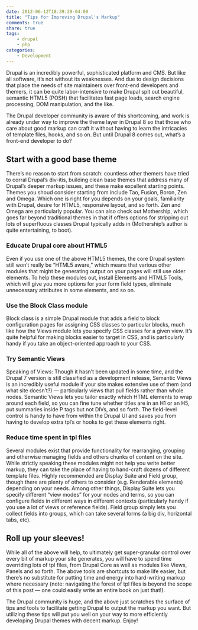 ```yaml
---
date: 2012-06-12T18:39:29-04:00
title: "Tips for Improving Drupal's Markup"
comments: true
share: true
tags:
    - drupal
    - php
categories:
    - Development
---
```


Drupal is an incredibly powerful, sophisticated platform and CMS. But like all software, it’s not without its weaknesses. And due to design decisions that place the needs of site maintainers over front-end developers and themers, it can be quite labor-intensive to make Drupal spit out beautiful, semantic HTML5 (POSH) that facilitates fast page loads, search engine processing, DOM manipulation, and the like.

The Drupal developer community is aware of this shortcoming, and work is already under way to improve the theme layer in Drupal 8 so that those who care about good markup can craft it without having to learn the intricacies of template files, hooks, and so on. But until Drupal 8 comes out, what’s a front-end developer to do?

## Start with a good base theme

There’s no reason to start from scratch: countless other themers have tried to corral Drupal’s div-itis, building clean base themes that address many of Drupal’s deeper markup issues, and these make excellent starting points. Themes you shoud consider starting from include Tao, Fusion, Boron, Zen and Omega. Which one is right for you depends on your goals, familiarity with Drupal, desire for HTML5, responsive layout, and so forth. Zen and Omega are particularly popular. You can also check out Mothership, which goes far beyond traditional themes in that if offers options for stripping out lots of superfluous classes Drupal typically adds in (Mothership’s author is quite entertaining, to boot).

### Educate Drupal core about HTML5

Even if you use one of the above HTML5 themes, the core Drupal system still won’t really be “HTML5 aware,” which means that various other modules that might be generating output on your pages will still use older elements. To help these modules out, install Elements and HTML5 Tools, which will give you more options for your form field types, eliminate unnecessary attributes in some elements, and so on.

### Use the Block Class module

Block class is a simple Drupal module that adds a field to block configuration pages for assigning CSS classes to particular blocks, much like how the Views module lets you specify CSS classes for a given view. It’s quite helpful for making blocks easier to target in CSS, and is particularly handy if you take an object-oriented approach to your CSS.

### Try Semantic Views

Speaking of Views: Though it hasn’t been updated in some time, and the Drupal 7 version is still classified as a development release, Semantic Views is an incredibly useful module if your site makes extensive use of them (and what site doesn’t?) — particularly views that pull fields rather than whole nodes. Semantic Views lets you tailor exactly which HTML elements to wrap around each field, so you can fine tune whether titles are in an H1 or an H5, put summaries inside P tags but not DIVs, and so forth. The field-level control is handy to have from within the Drupal UI and saves you from having to develop extra tpl’s or hooks to get these elements right.

### Reduce time spent in tpl files

Several modules exist that provide functionality for rearranging, grouping and otherwise managing fields and others chunks of content on the site. While strictly speaking these modules might not help you write better markup, they can take the place of having to hand-craft dozens of different template files. Highly recommended are Display Suite and Field group, though there are plenty of others to consider (e.g. Renderable elements) depending on your needs. Among other things, Display Suite lets you specify different “view modes” for your nodes and terms, so you can configure fields in different ways in different contexts (particularly handy if you use a lot of views or reference fields). Field group simply lets you collect fields into groups, which can take several forms (a big div, horizontal tabs, etc).

## Roll up your sleeves!

While all of the above will help, to ultimately get super-granular control over every bit of markup your site generates, you will have to spend time overriding lots of tpl files, from Drupal Core as well as modules like Views, Panels and so forth. The above tools are shortcuts to make life easier, but there’s no substitute for putting time and energy into hard-writing markup where necessary (note: navigating the forest of tpl files is beyond the scope of this post — one could easily write an entire book on just that!).

The Drupal community is huge, and the above just scratches the surface of tips and tools to facilitate getting Drupal to output the markup you want. But utilizing these tips will put you well on your way to more efficiently developing Drupal themes with decent markup. Enjoy!
